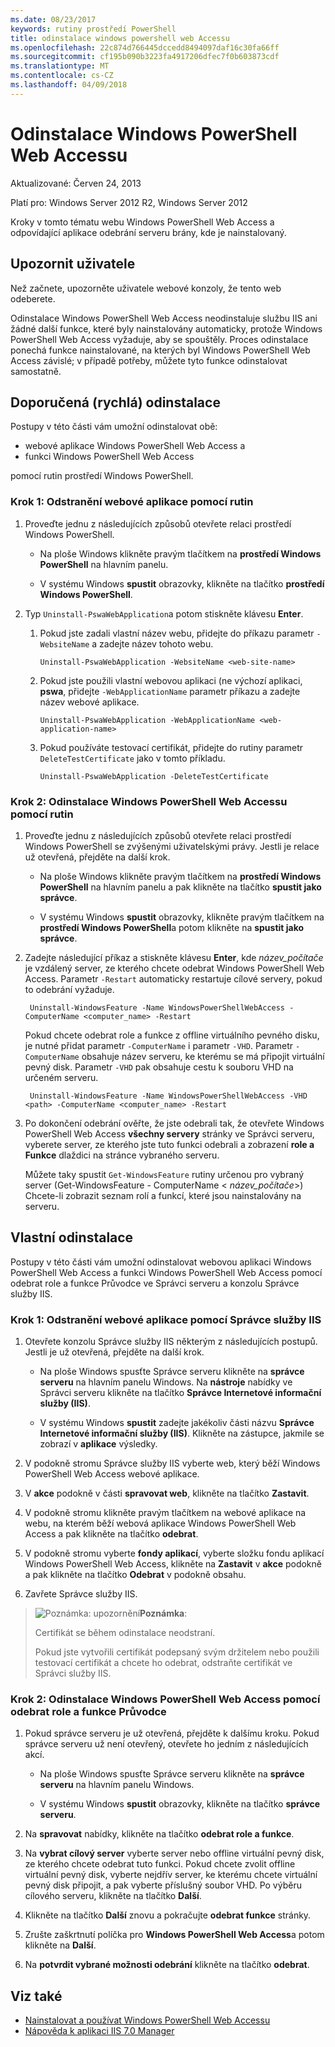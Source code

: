 ```yaml
---
ms.date: 08/23/2017
keywords: rutiny prostředí PowerShell
title: odinstalace windows powershell web Accessu
ms.openlocfilehash: 22c874d766445dccedd8494097daf16c30fa66ff
ms.sourcegitcommit: cf195b090b3223fa4917206dfec7f0b603873cdf
ms.translationtype: MT
ms.contentlocale: cs-CZ
ms.lasthandoff: 04/09/2018
---
```

# <a name="uninstall-windows-powershell-web-access"></a>Odinstalace Windows PowerShell Web Accessu

Aktualizované: Červen 24, 2013

Platí pro: Windows Server 2012 R2, Windows Server 2012

Kroky v tomto tématu webu Windows PowerShell Web Access a odpovídající aplikace odebrání serveru brány, kde je nainstalovaný.

## <a name="notify-users"></a>Upozornit uživatele

Než začnete, upozorněte uživatele webové konzoly, že tento web odeberete.

Odinstalace Windows PowerShell Web Access neodinstaluje službu IIS ani žádné další funkce, které byly nainstalovány automaticky, protože Windows PowerShell Web Access vyžaduje, aby se spouštěly.
Proces odinstalace ponechá funkce nainstalované, na kterých byl Windows PowerShell Web Access závislé; v případě potřeby, můžete tyto funkce odinstalovat samostatně.

## <a name="recommended-quick-uninstallation"></a>Doporučená (rychlá) odinstalace

Postupy v této části vám umožní odinstalovat obě:

- webové aplikace Windows PowerShell Web Access a
- funkci Windows PowerShell Web Access

pomocí rutin prostředí Windows PowerShell.

### <a name="step-1-delete-the-web-application-using-cmdlets"></a>Krok 1: Odstranění webové aplikace pomocí rutin

1. Proveďte jednu z následujících způsobů otevřete relaci prostředí Windows PowerShell.

    -   Na ploše Windows klikněte pravým tlačítkem na **prostředí Windows PowerShell** na hlavním panelu.

    -   V systému Windows **spustit** obrazovky, klikněte na tlačítko **prostředí Windows PowerShell**.

2. Typ `Uninstall-PswaWebApplication`a potom stiskněte klávesu **Enter**.
   1. Pokud jste zadali vlastní název webu, přidejte do příkazu parametr `-WebsiteName` a zadejte název tohoto webu.

        `Uninstall-PswaWebApplication -WebsiteName <web-site-name>`
   1. Pokud jste použili vlastní webovou aplikaci (ne výchozí aplikaci, **pswa**, přidejte `-WebApplicationName` parametr příkazu a zadejte název webové aplikace.

        `Uninstall-PswaWebApplication -WebApplicationName <web-application-name>`
   1. Pokud používáte testovací certifikát, přidejte do rutiny parametr `DeleteTestCertificate` jako v tomto příkladu.

        `Uninstall-PswaWebApplication -DeleteTestCertificate`

### <a name="step-2-uninstall-windows-powershell-web-access-using-cmdlets"></a>Krok 2: Odinstalace Windows PowerShell Web Accessu pomocí rutin

1. Proveďte jednu z následujících způsobů otevřete relaci prostředí Windows PowerShell se zvýšenými uživatelskými právy. Jestli je relace už otevřená, přejděte na další krok.

    -   Na ploše Windows klikněte pravým tlačítkem na **prostředí Windows PowerShell** na hlavním panelu a pak klikněte na tlačítko **spustit jako správce**.

    -   V systému Windows **spustit** obrazovky, klikněte pravým tlačítkem na **prostředí Windows PowerShell**a potom klikněte na **spustit jako správce**.

1. Zadejte následující příkaz a stiskněte klávesu **Enter**, kde *název_počítače* je vzdálený server, ze kterého chcete odebrat Windows PowerShell Web Access. Parametr `-Restart` automaticky restartuje cílové servery, pokud to odebrání vyžaduje.

        Uninstall-WindowsFeature -Name WindowsPowerShellWebAccess -ComputerName <computer_name> -Restart

    Pokud chcete odebrat role a funkce z offline virtuálního pevného disku, je nutné přidat parametr `-ComputerName` i parametr `-VHD`. Parametr `-ComputerName` obsahuje název serveru, ke kterému se má připojit virtuální pevný disk. Parametr `-VHD` pak obsahuje cestu k souboru VHD na určeném serveru.

        Uninstall-WindowsFeature -Name WindowsPowerShellWebAccess -VHD <path> -ComputerName <computer_name> -Restart

1. Po dokončení odebrání ověřte, že jste odebrali tak, že otevřete Windows PowerShell Web Access **všechny servery** stránky ve Správci serveru, vyberete server, ze kterého jste tuto funkci odebrali a zobrazení **role a Funkce** dlaždici na stránce vybraného serveru.

    Můžete taky spustit `Get-WindowsFeature` rutiny určenou pro vybraný server (Get-WindowsFeature - ComputerName &lt; *název_počítače*&gt;) Chcete-li zobrazit seznam rolí a funkcí, které jsou nainstalovány na serveru.

## <a name="custom-uninstallation"></a>Vlastní odinstalace

Postupy v této části vám umožní odinstalovat webovou aplikaci Windows PowerShell Web Access a funkci Windows PowerShell Web Access pomocí odebrat role a funkce Průvodce ve Správci serveru a konzolu Správce služby IIS.

### <a name="step-1-delete-the-web-application-using-iis-manager"></a>Krok 1: Odstranění webové aplikace pomocí Správce služby IIS


1. Otevřete konzolu Správce služby IIS některým z následujících postupů. Jestli je už otevřená, přejděte na další krok.

    -   Na ploše Windows spusťte Správce serveru klikněte na **správce serveru** na hlavním panelu Windows. Na **nástroje** nabídky ve Správci serveru klikněte na tlačítko **Správce Internetové informační služby (IIS)**.

    -   V systému Windows **spustit** zadejte jakékoliv části názvu **Správce Internetové informační služby (IIS)**. Klikněte na zástupce, jakmile se zobrazí v **aplikace** výsledky.

1. V podokně stromu Správce služby IIS vyberte web, který běží Windows PowerShell Web Access webové aplikace.

1. V **akce** podokně v části **spravovat web**, klikněte na tlačítko **Zastavit**.

1. V podokně stromu klikněte pravým tlačítkem na webové aplikace na webu, na kterém běží webová aplikace Windows PowerShell Web Access a pak klikněte na tlačítko **odebrat**.

1. V podokně stromu vyberte **fondy aplikací**, vyberte složku fondu aplikací Windows PowerShell Web Access, klikněte na **Zastavit** v **akce** podokně a pak klikněte na tlačítko  **Odebrat** v podokně obsahu.

1. Zavřete Správce služby IIS.

> ![Poznámka: upozornění](images/SecurityNote.jpeg)**Poznámka**:
>
> Certifikát se během odinstalace neodstraní.
>
> Pokud jste vytvořili certifikát podepsaný svým držitelem nebo použili testovací certifikát a chcete ho odebrat, odstraňte certifikát ve Správci služby IIS.

### <a name="step-2-uninstall-windows-powershell-web-access-using-the-remove-roles-and-features-wizard"></a>Krok 2: Odinstalace Windows PowerShell Web Access pomocí odebrat role a funkce Průvodce

1. Pokud správce serveru je už otevřená, přejděte k dalšímu kroku. Pokud správce serveru už není otevřený, otevřete ho jedním z následujících akcí.

    -   Na ploše Windows spusťte Správce serveru klikněte na **správce serveru** na hlavním panelu Windows.

    -   V systému Windows **spustit** obrazovky, klikněte na tlačítko **správce serveru**.

1. Na **spravovat** nabídky, klikněte na tlačítko **odebrat role a funkce**.

1. Na **vybrat cílový server** vyberte server nebo offline virtuální pevný disk, ze kterého chcete odebrat tuto funkci. Pokud chcete zvolit offline virtuální pevný disk,  vyberte nejdřív server, ke kterému chcete virtuální pevný disk připojit, a pak vyberte příslušný soubor VHD. Po výběru cílového serveru, klikněte na tlačítko **Další**.

1. Klikněte na tlačítko **Další** znovu a pokračujte **odebrat funkce** stránky.

1. Zrušte zaškrtnutí políčka pro **Windows PowerShell Web Access**a potom klikněte na **Další**.

1. Na **potvrdit vybrané možnosti odebrání** klikněte na tlačítko **odebrat**.

## <a name="see-also"></a>Viz také

- [Nainstalovat a používat Windows PowerShell Web Accessu](install-and-use-windows-powershell-web-access.md)
- [Nápověda k aplikaci IIS 7.0 Manager](https://technet.microsoft.com/library/cc732664.aspx)
